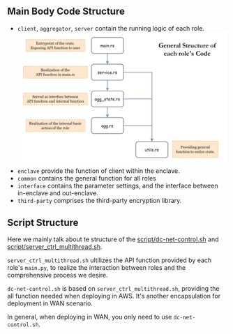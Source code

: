 ## Main Body Code Structure 
- `client`, `aggregator`, `server` contain the running logic of each role.
    <!-- - the logic within each crate goes below: -->
    ![the logic within each crate goes below](./img/general%20structure%20of%20each%20role's%20code.png)
- `enclave` provide the function of client within the enclave.
- `common` contains the general function for all roles
- `interface` contains the parameter settings, and the interface between in-enclave and out-enclave.
- `third-party` comprises the third-party encryption library.

## Script Structure
Here we mainly talk about te structure of the [script/dc-net-control.sh](../dc-net-control.sh) and [script/server_ctrl_multithread.sh](../server_ctrl_multithread.sh).

`server_ctrl_multithread.sh` ultilizes the API function provided by each role's `main.py`, to realize the interaction between roles and the comprehensive process we desire. 

`dc-net-control.sh` is based on `server_ctrl_multithread.sh`, providing the all function needed when deploying in AWS. It's another encapsulation for deployment in WAN scenario.

In general, when deploying in WAN, you only need to use `dc-net-control.sh`.